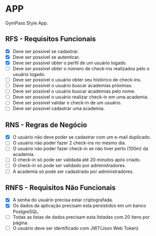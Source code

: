 # APP

GymPass Style App.


## RFS - Requisitos Funcionais

- [x] Deve ser possível se cadastrar.
- [x] Deve ser possível se autenticar.
- [x] Deve ser possível obter o perfil de um usuário logado.
- [ ] Deve ser possível obter o número de check-ins realizados pelo o usuário logado.
- [ ] Deve ser possível o usuário obter seu histórico de check-ins.
- [ ] Deve ser possível o usuário buscar academias próximas.
- [ ] Deve ser possível o usuário buscar academias pelo nome.
- [ ] Deve ser possível o usuário realizar check-in em uma academia.
- [ ] Deve ser possível validar o check-in de um usuário.
- [ ] Deve ser possível cadastrar uma academia.

## RNS - Regras de Negócio

- [x] O usuário não deve poder se cadastrar com um e-mail duplicado.
- [ ] O usuário não poder fazer 2 check-ins no mesmo dia.
- [ ] O usuário não poder fazer check-in se não tiver perto (100m) da academia.
- [ ] O check-in só pode ser validada até 20 minutos após criado.
- [ ] O check-in só pode ser validado por administradores.
- [ ] A academia só pode ser cadastrado por administradores.

## RNFS - Requisitos Não Funcionais

- [x] A senha do usuário precisa estar criptografada.
- [x] Os dados da aplicação precisam esta persistidos em um banco PostgreSQL.
- [ ] Todas as listas de dados precisam esta listadas com 20 itens por página.
- [ ] O usuário deve ser identificado com JWT(Json Web Token)
